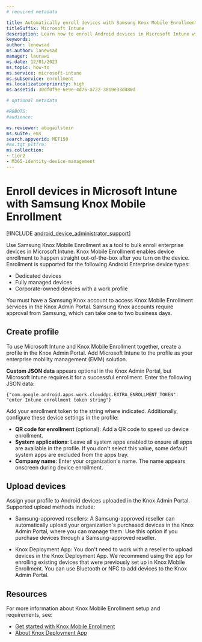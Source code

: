 ```yaml
---
# required metadata

title: Automatically enroll devices with Samsung Knox Mobile Enrollment
titleSuffix: Microsoft Intune
description: Learn how to enroll Android devices in Microsoft Intune with the Knox Mobile Enrollment tool.
keywords:
author: lenewsad
ms.author: lanewsad
manager: laurawi
ms.date: 12/01/2023
ms.topic: how-to
ms.service: microsoft-intune
ms.subservice: enrollment
ms.localizationpriority: high
ms.assetid: 30df0f9e-6e9e-4d75-a722-3819e33d480d

# optional metadata

#ROBOTS:
#audience:

ms.reviewer: abigailstein
ms.suite: ems
search.appverid: MET150
#ms.tgt_pltfrm:
ms.collection:
- tier2
- M365-identity-device-management
---
```


# Enroll devices in Microsoft Intune with Samsung Knox Mobile Enrollment  

 [!INCLUDE [android_device_administrator_support](../includes/android-device-administrator-support.md)] 

Use Samsung Knox Mobile Enrollment as a tool to bulk enroll enterprise devices in Microsoft Intune. Knox Mobile Enrollment enables device enrollment to happen straight out-of-the-box after you turn on the device. Enrollment is supported for the following Android Enterprise device types:  

* Dedicated devices  
* Fully managed devices    
* Corporate-owned devices with a work profile  

You must have a Samsung Knox account to access Knox Mobile Enrollment services in the Knox Admin Portal. Samsung Knox accounts require approval from Samsung, which can take one to two business days.  

## Create profile  

To use Microsoft Intune and Knox Mobile Enrollment together, create a profile in the Knox Admin Portal. Add Microsoft Intune to the profile as your enterprise mobility management (EMM) solution. 

**Custom JSON data** appears optional in the Knox Admin Portal, but Microsoft Intune requires it for a successful enrollment. Enter the following JSON data:   

 `{"com.google.android.apps.work.clouddpc.EXTRA_ENROLLMENT_TOKEN": "enter Intune enrollment token string"}`  

 Add your enrollment token to the string where indicated. Additionally, configure these device settings in the profile:  

   * **QR code for enrollment** (optional): Add a QR code to speed up device enrollment. 
   * **System applications**: Leave all system apps enabled to ensure all apps are available in the profile. If you don't select this value, some default system apps are excluded from the apps tray. 
   * **Company name**: Enter your organization's name. The name appears onscreen during device enrollment.  

## Upload devices  
Assign your profile to Android devices uploaded in the Knox Admin Portal. Supported upload methods include:  
 
* Samsung-approved resellers: A Samsung-approved reseller can automatically upload your organization's purchased devices in the Knox Admin Portal, where you can manage them. Use this option if you purchase devices through a Samsung-approved reseller.  

* Knox Deployment App: You don't need to work with a reseller to upload devices in the Knox Deployment App. We recommend using the app for enrolling existing devices that were previously set up in Knox Mobile Enrollment. You can use Bluetooth or NFC to add devices to the Knox Admin Portal.  

## Resources  

For more information about Knox Mobile Enrollment setup and requirements, see:  

* [Get started with Knox Mobile Enrollment](https://docs.samsungknox.com/admin/knox-mobile-enrollment/get-started/get-started-with-knox-mobile-enrollment/)  
* [About Knox Deployment App](https://docs.samsungknox.com/admin/knox-mobile-enrollment/about-kda.htm)  
